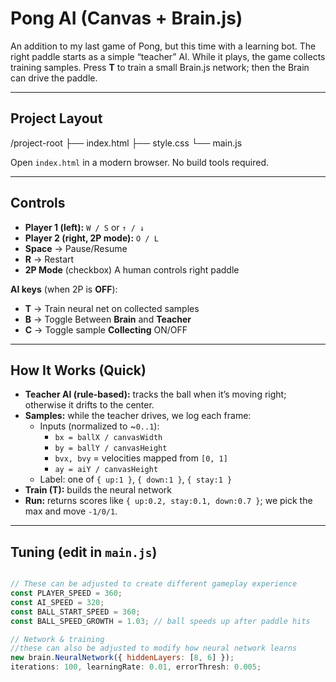 # Pong AI (Canvas + Brain.js)

An addition to my last game of Pong, but this time with a learning bot. The right paddle starts as a simple “teacher” AI. While it plays, the game collects training samples. Press **T** to train a small Brain.js network; then the Brain can drive the paddle.

---

## Project Layout

/project-root
├── index.html
├── style.css
└── main.js

Open `index.html` in a modern browser. No build tools required.

---

## Controls

- **Player 1 (left):** `W / S` or `↑ / ↓`
- **Player 2 (right, 2P mode):** `O / L`
- **Space** → Pause/Resume
- **R** → Restart
- **2P Mode** (checkbox) A human controls right paddle

**AI keys** (when 2P is **OFF**):
- **T** → Train neural net on collected samples
- **B** → Toggle Between **Brain** and **Teacher**
- **C** → Toggle sample **Collecting** ON/OFF

---

## How It Works (Quick)

- **Teacher AI (rule-based):** tracks the ball when it’s moving right; otherwise it drifts to the center.
- **Samples:** while the teacher drives, we log each frame:
  - Inputs (normalized to ~`0..1`):
    - `bx = ballX / canvasWidth`
    - `by = ballY / canvasHeight`
    - `bvx, bvy` = velocities mapped from `[0, 1]`
    - `ay = aiY / canvasHeight`
  - Label: one of `{ up:1 }`, `{ down:1 }`, `{ stay:1 }`
- **Train (T):** builds the neural network
- **Run:**  returns scores like `{ up:0.2, stay:0.1, down:0.7 }`; we pick the max and move `-1/0/1`.

---

## Tuning (edit in `main.js`)

```js

// These can be adjusted to create different gameplay experience
const PLAYER_SPEED = 360;
const AI_SPEED = 320;
const BALL_START_SPEED = 360;
const BALL_SPEED_GROWTH = 1.03; // ball speeds up after paddle hits

// Network & training
//these can also be adjusted to modify how neural network learns
new brain.NeuralNetwork({ hiddenLayers: [8, 6] });
iterations: 100, learningRate: 0.01, errorThresh: 0.005;
